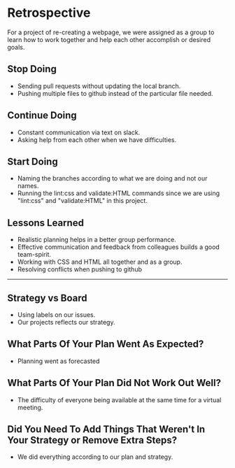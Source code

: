 # Retrospective

For a project of re-creating a webpage, we were assigned as a group to learn how
to work together and help each other accomplish or desired goals.

## Stop Doing

- Sending pull requests without updating the local branch.
- Pushing multiple files to github instead of the particular file needed.

## Continue Doing

- Constant communication via text on slack.
- Asking help from each other when we have difficulties.

## Start Doing

- Naming the branches according to what we are doing and not our names.
- Running the lint:css and validate:HTML commands since we are using "lint:css"
  and "validate:HTML" in this project.

## Lessons Learned

- Realistic planning helps in a better group performance.
- Effective communication and feedback from colleagues builds a good
  team-spirit.
- Working with CSS and HTML all together and as a group.
- Resolving conflicts when pushing to github

---

## Strategy vs Board

- Using labels on our issues.
- Our projects reflects our strategy.

## What Parts Of Your Plan Went As Expected?

- Planning went as forecasted

## What Parts Of Your Plan Did Not Work Out Well?

- The difficulty of everyone being available at the same time for a virtual
  meeting.

## Did You Need To Add Things That Weren't In Your Strategy or Remove Extra Steps?

- We did everything according to our plan and strategy.
